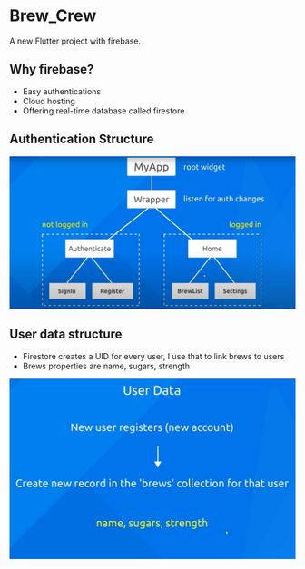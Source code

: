 # Brew_Crew

A new Flutter project with firebase.

## Why firebase?
- Easy authentications
- Cloud hosting
- Offering real-time database called firestore

## Authentication Structure
![Authentication Structure](https://github.com/nicki1999/Brew_crew/blob/main/assets/authentication_structure.JPG?raw=true)

## User data structure
- Firestore creates a UID for every user, I use that to link brews to users
- Brews properties are name, sugars, strength

![User data structure](https://github.com/nicki1999/Brew_crew/blob/main/assets/user_data.JPG?raw=true)

